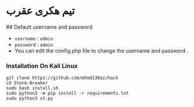 <h1>تیم هکری عقرب</h1>
## Default username and password:

- `username` : `admin`
- `password` : `admin`
- You can edit the config.php file to change the username and password .
  <br>

### Installation On Kali Linux

```
git clone https://github.com/mhmd138az/hack
cd Storm-Breaker
sudo bash install.sh
sudo python3 -m pip install -r requirements.txt
sudo python3 st.py
```

<br>

